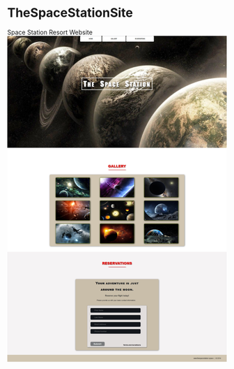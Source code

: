 # TheSpaceStationSite
Space Station Resort Website
<a href="http://fvcproductions.com"><img src="https://github.com/CodingMikey/TheSpaceStationSite/blob/master/images/Screenshot_2018-12-19%20The%20Space%20Station%20Resort.jpg" title="Space Resort" alt="Space Website"></a>
